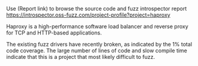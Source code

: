 Use (Report link) to browse the source code and fuzz introspector report https://introspector.oss-fuzz.com/project-profile?project=haproxy

Haproxy is a high-performance software load balancer and reverse proxy for TCP and HTTP-based applications. 

The existing fuzz drivers have recently broken, as indicated by the 1% total code coverage.  The large number of lines of code and slow compile time indicate that this is a project that most likely difficult to fuzz.
